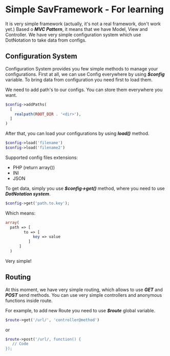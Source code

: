 # Simple SavFramework - For learning
It is very simple framework (actually, it's not a real framework, don't work yet.)
Based o ***MVC Pattern***, it means that we have Model, View and Controller.
We have very simple configuration system which use DotNotation to take data from configs.

## Configuration System
Configuration System provides you few simple methods to manage your configurations.
First at all, we can use Config everywhere by using ***$config*** variable.
To bring data from configuration you need first to load them.

We need to add path's to our configs. You can store them everywhere you want.
```php
$config->addPaths(
  [
    realpath(ROOT_DIR . '<dir>'),
  ]
)
```

After that, you can load your configurations by using ***load()*** method.

```php
$config->load('filename')
$config->load('filename2')
```

Supported config files extensions:
 * PHP (return array())
 * INI
 * JSON
 
To get data, simply you use ***$config->get()*** method, where you need to use ***DotNotation system***.
```php
$config->get('path.to.key');
```
Which means:
```php
array(
  path => [ 
        to => [
            key => value
          ]
      ]
  )
```
 Very simple!
 
## Routing
 At this moment, we have very simple routing, which allows to use ***GET*** and ***POST*** send methods.
 You can use very simple controllers and anonymous functions inside route.
 
 For example, to add new Route you need to use ***$route*** global variable.
 ```php
 $route->get('/url/', 'controller@method')
 ```
 or
 ```php
 $route->post('/url/, function() {
    // Code
 });
 ```


